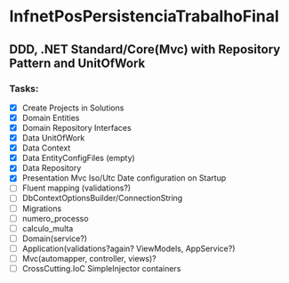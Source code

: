 # InfnetPosPersistenciaTrabalhoFinal
## DDD, .NET Standard/Core(Mvc) with Repository Pattern and UnitOfWork

### Tasks:
- [x] Create Projects in Solutions
- [x] Domain Entities
- [x] Domain Repository Interfaces
- [x] Data UnitOfWork
- [x] Data Context
- [x] Data EntityConfigFiles (empty)
- [x] Data Repository
- [x] Presentation Mvc Iso/Utc Date configuration on Startup
- [ ] Fluent mapping (validations?)
- [ ] DbContextOptionsBuilder/ConnectionString
- [ ] Migrations
- [ ] numero_processo
- [ ] calculo_multa
- [ ] Domain(service?)
- [ ] Application(validations?again? ViewModels, AppService?)
- [ ] Mvc(automapper, controller, views)?
- [ ] CrossCutting.IoC SimpleInjector containers
